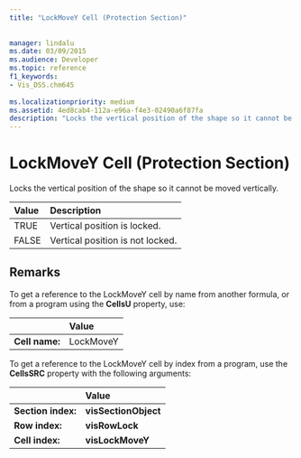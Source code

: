 ```yaml
---
title: "LockMoveY Cell (Protection Section)"
 
 
manager: lindalu
ms.date: 03/09/2015
ms.audience: Developer
ms.topic: reference
f1_keywords:
- Vis_DSS.chm645
 
ms.localizationpriority: medium
ms.assetid: 4ed8cab4-112a-e96a-f4e3-02490a6f87fa
description: "Locks the vertical position of the shape so it cannot be moved vertically."
---
```


# LockMoveY Cell (Protection Section)

Locks the vertical position of the shape so it cannot be moved vertically.
  
|**Value**|**Description**|
|:-----|:-----|
| TRUE  <br/> | Vertical position is locked. |
| FALSE  <br/> | Vertical position is not locked. |
   
## Remarks

To get a reference to the LockMoveY cell by name from another formula, or from a program using the **CellsU** property, use: 
  
||Value |
|:-----|:-----|
| **Cell name:**  <br/> | LockMoveY  <br/> |
   
To get a reference to the LockMoveY cell by index from a program, use the **CellsSRC** property with the following arguments: 
  
||Value |
|:-----|:-----|
| **Section index:**  <br/> |**visSectionObject** <br/> |
| **Row index:**  <br/> |**visRowLock** <br/> |
| **Cell index:**  <br/> |**visLockMoveY** <br/> |
   

